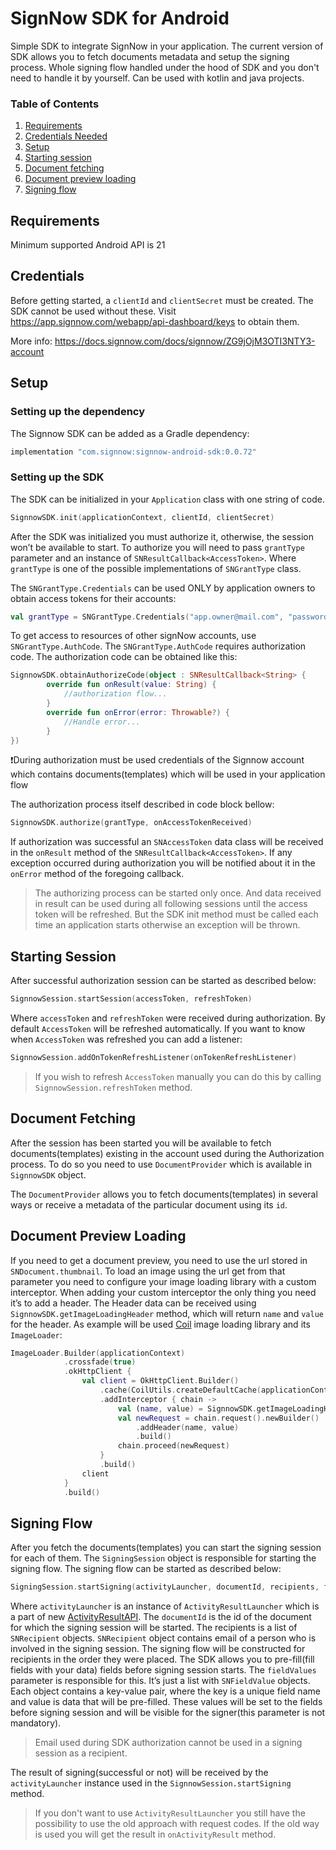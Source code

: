 # SignNow SDK for Android

Simple SDK to integrate SignNow in your application. The current version of SDK allows you to fetch documents metadata and setup the signing process. Whole signing flow handled under the hood of SDK and you don't need to handle it by yourself. Can be used with kotlin and java projects.

### <a name="table-of-contents"></a>Table of Contents

1. [Requirements](#requirements)
2. [Credentials Needed](#credentials)
3. [Setup](#setup)
4. [Starting session](#starting-session)
5. [Document fetching](#document-fetching)
6. [Document preview loading](#document-preview-loading)
7. [Signing flow](#signing-flow)
      
## <a name="requirements"></a>Requirements 

Minimum supported Android API is 21

## <a name="credentials"></a>Credentials
Before getting started, a `clientId` and `clientSecret` must be created. The SDK cannot be used without these.
Visit https://app.signnow.com/webapp/api-dashboard/keys to obtain them. 

More info: https://docs.signnow.com/docs/signnow/ZG9jOjM3OTI3NTY3-account

## <a name="setup"></a>Setup

### Setting up the dependency
The Signnow SDK can be added as a Gradle dependency:

```groovy
implementation "com.signnow:signnow-android-sdk:0.0.72"
```

### Setting up the SDK
The SDK can be initialized in your `Application` class with one string of code.

```kotlin
SignnowSDK.init(applicationContext, clientId, clientSecret)
```

After the SDK was initialized you must authorize it, otherwise, the session won’t be available to start. To authorize you will need to pass `grantType` parameter and an instance of `SNResultCallback<AccessToken>`.
Where `grantType` is one of the possible implementations of `SNGrantType` class. 

The `SNGrantType.Credentials` can be used ONLY by application owners to obtain access tokens for their accounts:

```kotlin
val grantType = SNGrantType.Credentials("app.owner@mail.com", "password")
```

To get access to resources of other signNow accounts, use `SNGrantType.AuthCode`.
The `SNGrantType.AuthCode` requires authorization code. The authorization code can be obtained like this:

```kotlin
SignnowSDK.obtainAuthorizeCode(object : SNResultCallback<String> {
        override fun onResult(value: String) {
            //authorization flow...
        }
        override fun onError(error: Throwable?) {
            //Handle error...
        }
})
```

❗During authorization must be used credentials of the Signnow account which contains documents(templates) which will be used in your application flow

The authorization process itself described in code block bellow:

```kotlin
SignnowSDK.authorize(grantType, onAccessTokenReceived)
```

If authorization was successful an `SNAccessToken` data class will be received in the `onResult` method of the `SNResultCallback<AccessToken>`. If any exception occurred during authorization you will be notified about it in the `onError` method of the foregoing callback.

> The authorizing process can be started only once. And data received in result can be used during all following sessions until the access token will be refreshed. But the SDK init method must be called each time an application starts otherwise an exception will be thrown.


## <a name="starting-session"></a>Starting Session
After successful authorization session can be started as described below:

```kotlin
SignnowSession.startSession(accessToken, refreshToken)
```

Where `accessToken` and `refreshToken` were received during authorization. By default `AccessToken` will be refreshed automatically. If you want to know when `AccessToken` was refreshed you can add a listener:

```kotlin
SignnowSession.addOnTokenRefreshListener(onTokenRefreshListener)
```

> If you wish to refresh `AccessToken` manually you can do this by calling `SignnowSession.refreshToken` method.

## <a name="document-fetching"></a>Document Fetching
After the session has been started you will be available to fetch documents(templates) existing in the account used during the Authorization process. To do so you need to use `DocumentProvider` which is available in `SignnowSDK` object.

The `DocumentProvider` allows you to fetch documents(templates) in several ways or receive a metadata of the particular document using its `id`.

## <a name="document-preview-loading"></a>Document Preview Loading
If you need to get a document preview, you need to use the url stored in `SNDocument.thumbnail`. To load an image using the url get from that parameter you need to configure your image loading library with a custom interceptor. When adding your custom interceptor the only thing you need it’s to add a header. The Header data can be received using `SignnowSDK.getImageLoadingHeader` method, which will return `name` and `value` for the header.
As example will be used [Coil](https://coil-kt.github.io/coil/) image loading library and its `ImageLoader`:

```kotlin
ImageLoader.Builder(applicationContext)
            .crossfade(true)
            .okHttpClient {
                val client = OkHttpClient.Builder()
                    .cache(CoilUtils.createDefaultCache(applicationContext))
                    .addInterceptor { chain ->
                        val (name, value) = SignnowSDK.getImageLoadingHeader(accessToken)
                        val newRequest = chain.request().newBuilder()
                            .addHeader(name, value)
                            .build()
                        chain.proceed(newRequest)
                    }
                    .build()
                client
            }
            .build()
```

## <a name="signing-flow"></a>Signing Flow
After you fetch the documents(templates) you can start the signing session for each of them. The `SigningSession` object is responsible for starting the signing flow.
The signing flow can be started as described below:

```kotlin
SigningSession.startSigning(activityLauncher, documentId, recipients, fieldValues)
```

Where `activityLauncher` is an instance of `ActivityResultLauncher` which is a part of new [ActivityResultAPI](https://developer.android.com/training/basics/intents/result). The `documentId` is the id of the document for which the signing session will be started. The recipients is a list of `SNRecipient` objects. `SNRecipient` object contains email of a person who is involved in the signing session. The signing flow will be constructed for recipients in the order they were placed.
The SDK allows you to pre-fill(fill fields with your data) fields before signing session starts. The `fieldValues` parameter is responsible for this. It’s just a list with `SNFieldValue` objects. Each object contains a key-value pair, where the key is a unique field name and value is data that will be pre-filled. These values will be set to the fields before signing session and will be visible for the signer(this parameter is not mandatory).

> Email used during SDK authorization cannot be used in a signing session as a recipient.

The result of signing(successful or not) will be received by the `activityLauncher` instance used in the `SignnowSession.startSigning` method.

> If you don't want to use `ActivityResultLauncher` you still have the possibility to use the old approach with request codes. If the old way is used you will get the result in `onActivityResult` method.
